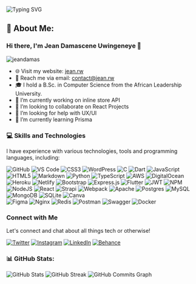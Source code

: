 ![Typing SVG](https://readme-typing-svg.demolab.com?font=Fira+Code&weight=500&size=30&pause=1000&color=C0392B&width=435&height=100&lines=Full-Stack;Data;Design;Cloud)

## 💫 About Me: 
### Hi there, I'm Jean Damascene Uwingeneye 👋

<p align="left"> 
  <img src="https://komarev.com/ghpvc/?username=jeandamas&label=Profile%20views&color=blue&style=flat" alt="jeandamas" /> 
</p>

- 🌐 Visit my website: [jean.rw](https://jean.rw/)
- 📧 Reach me via email: contact@jean.rw
- 🎓 I hold a B.Sc. in Computer Science from the African Leadership University.
- 🔭 I’m currently working on inline store API
- 👯 I’m looking to collaborate on React Projects
- 🤝 I’m looking for help with UX/UI
- 🌱 I’m currently learning Prisma

### 💻 Skills and Technologies

I have experience with various technologies, tools and programming languages, including:

![GitHub](https://img.shields.io/badge/-GitHub-181717?logo=github&logoColor=white&labelColor=181717&style=flat-square)
![VS Code](https://img.shields.io/badge/-VS%20Code-007ACC?logo=visual-studio-code&logoColor=white&labelColor=007ACC&style=flat-square)
![CSS3](https://img.shields.io/badge/-CSS3-1572B6?logo=css3&logoColor=white&labelColor=1572B6&style=flat-square)
![WordPress](https://img.shields.io/badge/-WordPress-21759B?logo=wordpress&logoColor=white&labelColor=21759B&style=flat-square)
![C](https://img.shields.io/badge/c-%2300599C.svg?style=flat-square&logo=c&logoColor=white) 
![Dart](https://img.shields.io/badge/dart-%230175C2.svg?style=flat-square&logo=dart&logoColor=white) 
![JavaScript](https://img.shields.io/badge/javascript-%23323330.svg?style=flat-square&logo=javascript&logoColor=%23F7DF1E) 
![HTML5](https://img.shields.io/badge/html5-%23E34F26.svg?style=flat-square&logo=html5&logoColor=white) 
![Markdown](https://img.shields.io/badge/markdown-%23000000.svg?style=flat-square&logo=markdown&logoColor=white)
![Python](https://img.shields.io/badge/python-3670A0?style=flat-square&logo=python&logoColor=ffdd54) 
![TypeScript](https://img.shields.io/badge/typescript-%23007ACC.svg?style=flat-square&logo=typescript&logoColor=white) 
![AWS](https://img.shields.io/badge/AWS-%23FF9900.svg?style=flat-square&logo=amazon-aws&logoColor=white) 
![DigitalOcean](https://img.shields.io/badge/DigitalOcean-%230167ff.svg?style=flat-square&logo=digitalOcean&logoColor=white) 
![Heroku](https://img.shields.io/badge/heroku-%23430098.svg?style=flat-square&logo=heroku&logoColor=white) 
![Netlify](https://img.shields.io/badge/netlify-%23000000.svg?style=flat-square&logo=netlify&logoColor=#00C7B7) 
![Bootstrap](https://img.shields.io/badge/bootstrap-%23563D7C.svg?style=flat-square&logo=bootstrap&logoColor=white) 
![Express.js](https://img.shields.io/badge/express.js-%23404d59.svg?style=flat-square&logo=express&logoColor=%2361DAFB) 
![Flutter](https://img.shields.io/badge/Flutter-%2302569B.svg?style=flat-square&logo=Flutter&logoColor=white) 
![JWT](https://img.shields.io/badge/JWT-black?style=flat-square&logo=JSON%20web%20tokens) 
![NPM](https://img.shields.io/badge/NPM-%23000000.svg?style=flat-square&logo=npm&logoColor=white) 
![NodeJS](https://img.shields.io/badge/node.js-6DA55F?style=flat-square&logo=node.js&logoColor=white) 
![React](https://img.shields.io/badge/react-%2320232a.svg?style=flat-square&logo=react&logoColor=%2361DAFB) 
![Strapi](https://img.shields.io/badge/strapi-%232E7EEA.svg?style=flat-square&logo=strapi&logoColor=white) 
![Webpack](https://img.shields.io/badge/webpack-%238DD6F9.svg?style=flat-square&logo=webpack&logoColor=black) 
![Apache](https://img.shields.io/badge/apache-%23D42029.svg?style=flat-square&logo=apache&logoColor=white) 
![Postgres](https://img.shields.io/badge/postgres-%23316192.svg?style=flat-square&logo=postgresql&logoColor=white) 
![MySQL](https://img.shields.io/badge/mysql-%2300f.svg?style=flat-square&logo=mysql&logoColor=white) 
![MongoDB](https://img.shields.io/badge/MongoDB-%234ea94b.svg?style=flat-square&logo=mongodb&logoColor=white) 
![SQLite](https://img.shields.io/badge/sqlite-%2307405e.svg?style=flat-square&logo=sqlite&logoColor=white) 
![Canva](https://img.shields.io/badge/Canva-%2300C4CC.svg?style=flat-square&logo=Canva&logoColor=white) 	
![Figma](https://img.shields.io/badge/figma-%23F24E1E.svg?style=flat-square&logo=figma&logoColor=white) 
![Nginx](https://img.shields.io/badge/nginx-%23009639.svg?style=flat-square&logo=nginx&logoColor=white) 
![Redis](https://img.shields.io/badge/redis-%23DD0031.svg?style=flat-square&logo=redis&logoColor=white) 
![Postman](https://img.shields.io/badge/Postman-FF6C37?style=flat-square&logo=postman&logoColor=white) 
![Swagger](https://img.shields.io/badge/-Swagger-%23Clojure?style=flat-square&logo=swagger&logoColor=white)
![Docker](https://img.shields.io/badge/docker-%230db7ed.svg?style=flat-square&logo=docker&logoColor=white)

### Connect with Me

Let's connect and chat about all things tech or otherwise!

[![Twitter](https://img.shields.io/badge/-Twitter-1DA1F2?logo=twitter&logoColor=white&labelColor=1DA1F2&style=for-the-badge)](https://twitter.com/jean_damascen)
[![Instagram](https://img.shields.io/badge/-Instagram-E4405F?logo=instagram&logoColor=white&labelColor=E4405F&style=for-the-badge)](https://instagram.com/jean_damascene_u)
[![LinkedIn](https://img.shields.io/badge/-LinkedIn-0077B5?logo=linkedin&logoColor=white&labelColor=0077B5&style=for-the-badge)](https://linkedin.com/in/jean-damascene)
[![Behance](https://img.shields.io/badge/-Behance-1769FF?logo=behance&logoColor=white&labelColor=1769FF&style=for-the-badge)](https://www.behance.net/jeandamascene)
<br/>

### 📊 GitHub Stats:
![GitHub Stats](https://github-readme-stats.vercel.app/api?username=jeandamas&theme=radical&hide_border=true&include_all_commits=true&count_private=true)
![GitHub Streak](https://github-readme-streak-stats.herokuapp.com/?user=jeandamas&theme=radical&hide_border=true&mode=weekly)
![GitHub Commits Graph](https://github-readme-activity-graph.cyclic.app/graph?username=jeandamas&bg_color=1c1917&color=ffffff&line=0891b2&point=ffffff&area_color=1c1917&area=true&hide_border=true&custom_title=GitHub%20Commits%20Graph)
